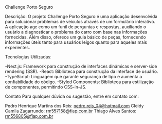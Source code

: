 Challenge Porto Seguro

Descrição:
O projeto Challenge Porto Seguro é uma aplicação desenvolvida para solucionar problemas de veículos através de um formulário interativo. A aplicação age como um funil de perguntas e respostas, auxiliando o usuário a diagnosticar o problema do carro com base nas informações fornecidas. Além disso, oferece um guia básico de peças, fornecendo informações úteis tanto para usuários leigos quanto para aqueles mais experientes.

Tecnologias Utilizadas:

-Next.js: Framework para construção de interfaces dinâmicas e server-side rendering (SSR).
-React: Biblioteca para construção da interface de usuário.
-TypeScript: Linguagem que garante segurança de tipo e aumenta a confiabilidade do código.
-Styled Components: Biblioteca para estilização de componentes, permitindo CSS-in-JS.

Contato
Para qualquer dúvida ou sugestão, entre em contato com:

Pedro Henrique Martins dos Reis: pedro.reis_04@hotmail.com
Cleidy Camila Zagarrundo: rm557158@fiap.com.br
Thiago Alves Santos: rm556805@fiap.com.br
